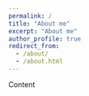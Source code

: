 ```yaml
---
permalink: /
title: "About me"
excerpt: "About me"
author_profile: true
redirect_from: 
  - /about/
  - /about.html
---
```


Content
